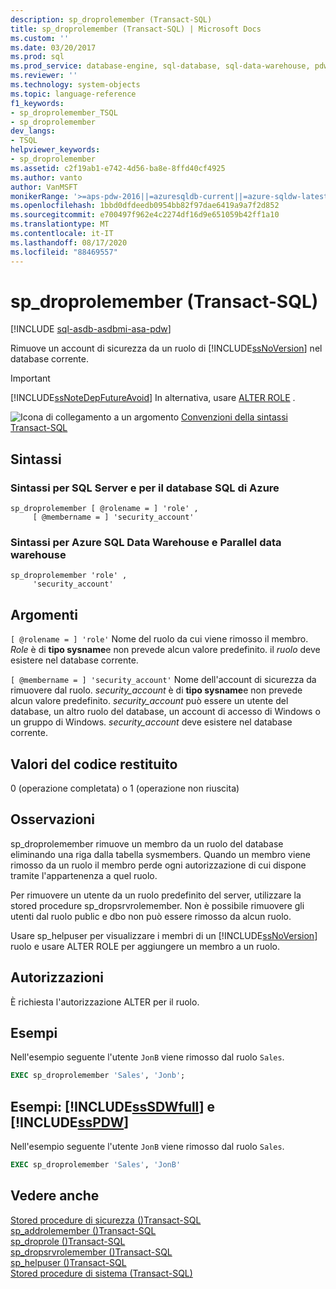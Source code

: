```yaml
---
description: sp_droprolemember (Transact-SQL)
title: sp_droprolemember (Transact-SQL) | Microsoft Docs
ms.custom: ''
ms.date: 03/20/2017
ms.prod: sql
ms.prod_service: database-engine, sql-database, sql-data-warehouse, pdw
ms.reviewer: ''
ms.technology: system-objects
ms.topic: language-reference
f1_keywords:
- sp_droprolemember_TSQL
- sp_droprolemember
dev_langs:
- TSQL
helpviewer_keywords:
- sp_droprolemember
ms.assetid: c2f19ab1-e742-4d56-ba8e-8ffd40cf4925
ms.author: vanto
author: VanMSFT
monikerRange: '>=aps-pdw-2016||=azuresqldb-current||=azure-sqldw-latest||>=sql-server-2016||=sqlallproducts-allversions||>=sql-server-linux-2017||=azuresqldb-mi-current'
ms.openlocfilehash: 1bbd0dfdeedb0954bb82f97dae6419a9a7f2d852
ms.sourcegitcommit: e700497f962e4c2274df16d9e651059b42ff1a10
ms.translationtype: MT
ms.contentlocale: it-IT
ms.lasthandoff: 08/17/2020
ms.locfileid: "88469557"
---
```

# <a name="sp_droprolemember-transact-sql"></a>sp_droprolemember (Transact-SQL)

[!INCLUDE [sql-asdb-asdbmi-asa-pdw](../../includes/applies-to-version/sql-asdb-asdbmi-asa-pdw.md)]

  Rimuove un account di sicurezza da un ruolo di [!INCLUDE[ssNoVersion](../../includes/ssnoversion-md.md)] nel database corrente.  
  
> [!IMPORTANT]  
>  [!INCLUDE[ssNoteDepFutureAvoid](../../includes/ssnotedepfutureavoid-md.md)] In alternativa, usare [ALTER ROLE](../../t-sql/statements/alter-role-transact-sql.md) .  
  
 ![Icona di collegamento a un argomento](../../database-engine/configure-windows/media/topic-link.gif "Icona di collegamento a un argomento") [Convenzioni della sintassi Transact-SQL](../../t-sql/language-elements/transact-sql-syntax-conventions-transact-sql.md)  
  
## <a name="syntax"></a>Sintassi  

### <a name="syntax-for-both-sql-server-and-azure-sql-database"></a>Sintassi per SQL Server e per il database SQL di Azure

```syntaxsql  
sp_droprolemember [ @rolename = ] 'role' ,   
     [ @membername = ] 'security_account'  
```  

### <a name="syntax-for-both-azure-sql-data-warehouse-and-parallel-data-warehouse"></a>Sintassi per Azure SQL Data Warehouse e Parallel data warehouse

```syntaxsql  
sp_droprolemember 'role' ,  
     'security_account'  
```  
  
## <a name="arguments"></a>Argomenti  
`[ @rolename = ] 'role'` Nome del ruolo da cui viene rimosso il membro. *Role* è di **tipo sysname**e non prevede alcun valore predefinito. il *ruolo* deve esistere nel database corrente.  
  
`[ @membername = ] 'security_account'` Nome dell'account di sicurezza da rimuovere dal ruolo. *security_account* è di **tipo sysname**e non prevede alcun valore predefinito. *security_account* può essere un utente del database, un altro ruolo del database, un account di accesso di Windows o un gruppo di Windows. *security_account* deve esistere nel database corrente.  
  
## <a name="return-code-values"></a>Valori del codice restituito  
 0 (operazione completata) o 1 (operazione non riuscita)  
  
## <a name="remarks"></a>Osservazioni  
 sp_droprolemember rimuove un membro da un ruolo del database eliminando una riga dalla tabella sysmembers. Quando un membro viene rimosso da un ruolo il membro perde ogni autorizzazione di cui dispone tramite l'appartenenza a quel ruolo.  
  
 Per rimuovere un utente da un ruolo predefinito del server, utilizzare la stored procedure sp_dropsrvrolemember. Non è possibile rimuovere gli utenti dal ruolo public e dbo non può essere rimosso da alcun ruolo.  
  
 Usare sp_helpuser per visualizzare i membri di un [!INCLUDE[ssNoVersion](../../includes/ssnoversion-md.md)] ruolo e usare ALTER ROLE per aggiungere un membro a un ruolo.  
  
## <a name="permissions"></a>Autorizzazioni  
 È richiesta l'autorizzazione ALTER per il ruolo.  
  
## <a name="examples"></a>Esempi  
 Nell'esempio seguente l'utente `JonB` viene rimosso dal ruolo `Sales`.  
  
```sql
EXEC sp_droprolemember 'Sales', 'Jonb';  
```  
  
## <a name="examples-sssdwfull-and-sspdw"></a>Esempi: [!INCLUDE[ssSDWfull](../../includes/sssdwfull-md.md)] e [!INCLUDE[ssPDW](../../includes/sspdw-md.md)]  
 Nell'esempio seguente l'utente `JonB` viene rimosso dal ruolo `Sales`.  
  
```sql
EXEC sp_droprolemember 'Sales', 'JonB'  
```  
  
## <a name="see-also"></a>Vedere anche  
 [Stored procedure di sicurezza &#40;&#41;Transact-SQL ](../../relational-databases/system-stored-procedures/security-stored-procedures-transact-sql.md)   
 [sp_addrolemember &#40;&#41;Transact-SQL ](../../relational-databases/system-stored-procedures/sp-addrolemember-transact-sql.md)   
 [sp_droprole &#40;&#41;Transact-SQL ](../../relational-databases/system-stored-procedures/sp-droprole-transact-sql.md)   
 [sp_dropsrvrolemember &#40;&#41;Transact-SQL ](../../relational-databases/system-stored-procedures/sp-dropsrvrolemember-transact-sql.md)   
 [sp_helpuser &#40;&#41;Transact-SQL ](../../relational-databases/system-stored-procedures/sp-helpuser-transact-sql.md)   
 [Stored procedure di sistema &#40;Transact-SQL&#41;](../../relational-databases/system-stored-procedures/system-stored-procedures-transact-sql.md)  
  
  

